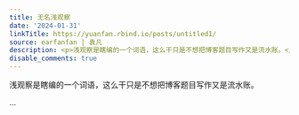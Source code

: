 ```yaml
---
title: 无名浅观察
date: '2024-01-31'
linkTitle: https://yuanfan.rbind.io/posts/untitled1/
source: earfanfan | 袁凡
description: <p>浅观察是瞎编的一个词语，这么干只是不想把博客题目写作又是流水账。</p> ...
disable_comments: true
---
```

<p>浅观察是瞎编的一个词语，这么干只是不想把博客题目写作又是流水账。</p> ...